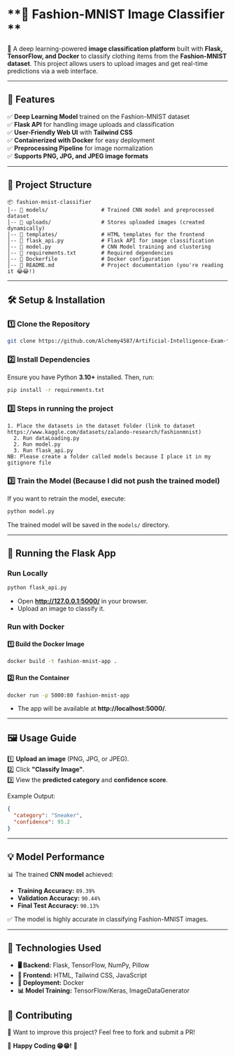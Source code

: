 # **👕 Fashion-MNIST Image Classifier **  

🚀 A deep learning-powered **image classification platform** built with **Flask, TensorFlow, and Docker** to classify clothing items from the **Fashion-MNIST dataset**. This project allows users to upload images and get real-time predictions via a web interface.  

---

## **📌 Features**  
✅ **Deep Learning Model** trained on the Fashion-MNIST dataset  
✅ **Flask API** for handling image uploads and classification  
✅ **User-Friendly Web UI** with **Tailwind CSS**  
✅ **Containerized with Docker** for easy deployment  
✅ **Preprocessing Pipeline** for image normalization  
✅ **Supports PNG, JPG, and JPEG image formats**  

---

## **📂 Project Structure**  

```
📦 fashion-mnist-classifier
│-- 📂 models/                 # Trained CNN model and preprocessed dataset
│-- 📂 uploads/                # Stores uploaded images (created dynamically)
│-- 📂 templates/              # HTML templates for the frontend
│-- 📜 flask_api.py            # Flask API for image classification
│-- 📜 model.py                # CNN Model training and clustering
│-- 📜 requirements.txt        # Required dependencies
│-- 📜 Dockerfile              # Docker configuration
│-- 📜 README.md               # Project documentation (you're reading it 😂😂!)
```

---

## **🛠 Setup & Installation**  

### **1️⃣ Clone the Repository**  
```bash
git clone https://github.com/Alchemy4587/Artificial-Intelligence-Exam-for-Group-11
```

### **2️⃣ Install Dependencies**  
Ensure you have Python **3.10+** installed. Then, run:  
```bash
pip install -r requirements.txt
```
### **3️⃣ Steps in running the project**  
```
1. Place the datasets in the dataset folder (link to dataset https://www.kaggle.com/datasets/zalando-research/fashionmnist)
  2. Run dataLoading.py
  2. Run model.py 
  3. Run flask_api.py
NB: Please create a folder called models because I place it in my gitignore file
```

### **3️⃣ Train the Model (Because I did not push the trained model)**  
If you want to retrain the model, execute:  
```bash
python model.py
```
The trained model will be saved in the `models/` directory.

---

## **🚀 Running the Flask App**  

### **Run Locally**  
```bash
python flask_api.py
```
- Open **http://127.0.0.1:5000/** in your browser.  
- Upload an image to classify it.  

### **Run with Docker**  
#### **1️⃣ Build the Docker Image**  
```bash
docker build -t fashion-mnist-app .
```
#### **2️⃣ Run the Container**  
```bash
docker run -p 5000:80 fashion-mnist-app
```
- The app will be available at **http://localhost:5000/**.  

---

## **🖼️ Usage Guide**  
1️⃣ **Upload an image** (PNG, JPG, or JPEG).  
2️⃣ Click **"Classify Image"**.  
3️⃣ View the **predicted category** and **confidence score**.  

Example Output:  
```json
{
  "category": "Sneaker",
  "confidence": 95.2
}
```

---

## **💡 Model Performance**  
📊 The trained **CNN model** achieved:  
- **Training Accuracy:** `89.39%`  
- **Validation Accuracy:** `90.44%`  
- **Final Test Accuracy:** `90.13%`  

✅ The model is highly accurate in classifying Fashion-MNIST images.  

---

## **📌 Technologies Used**  
- **🖥️ Backend:** Flask, TensorFlow, NumPy, Pillow  
- **🎨 Frontend:** HTML, Tailwind CSS, JavaScript  
- **🐳 Deployment:** Docker  
- **📊 Model Training:** TensorFlow/Keras, ImageDataGenerator  


## **🤝 Contributing**  
🔧 Want to improve this project? Feel free to fork and submit a PR!  

👋 **Happy Coding 😁😁!** 🚀
